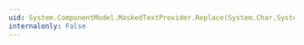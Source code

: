```yaml
---
uid: System.ComponentModel.MaskedTextProvider.Replace(System.Char,System.Int32)
internalonly: False
---
```

